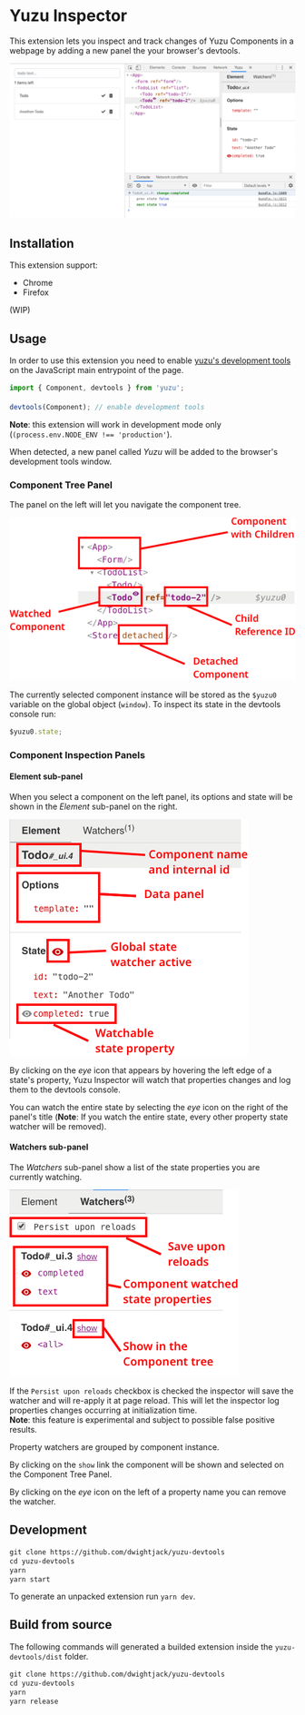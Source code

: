 # Yuzu Inspector

This extension lets you inspect and track changes of Yuzu Components in a webpage by adding a new panel the your browser's devtools.

![](images/devtools.png)

## Installation

This extension support:

- Chrome
- Firefox

(WIP)

## Usage

In order to use this extension you need to enable [yuzu's development tools](https://dwightjack.github.io/yuzu/#/packages/yuzu/?id=developer-tools) on the JavaScript main entrypoint of the page.

```js
import { Component, devtools } from 'yuzu';

devtools(Component); // enable development tools
```

**Note**: this extension will work in development mode only (`(process.env.NODE_ENV !== 'production'`).

When detected, a new panel called _Yuzu_ will be added to the browser's development tools window.

### Component Tree Panel

The panel on the left will let you navigate the component tree.

![Extension left panel](images/left-panel.png)

The currently selected component instance will be stored as the `$yuzu0` variable on the global object (`window`). To inspect its state in the devtools console run:

```js
$yuzu0.state;
```

### Component Inspection Panels

#### Element sub-panel

When you select a component on the left panel, its options and state will be shown in the _Element_ sub-panel on the right.

![Extension right panel](images/right-panel.png)

By clicking on the _eye_ icon that appears by hovering the left edge of a state's property, Yuzu Inspector will watch that properties changes and log them to the devtools console.

You can watch the entire state by selecting the _eye_ icon on the right of the panel's title (**Note**: If you watch the entire state, every other property state watcher will be removed).

#### Watchers sub-panel

The _Watchers_ sub-panel show a list of the state properties you are currently watching.

![Extension right panel](images/right-panel-watchers.png)

If the `Persist upon reloads` checkbox is checked the inspector will save the watcher and will re-apply it at page reload. This will let the inspector log properties changes occurring at initialization time.  
**Note**: this feature is experimental and subject to possible false positive results.

Property watchers are grouped by component instance.

By clicking on the `show` link the component will be shown and selected on the Component Tree Panel.

By clicking on the _eye_ icon on the left of a property name you can remove the watcher.

## Development

```
git clone https://github.com/dwightjack/yuzu-devtools
cd yuzu-devtools
yarn
yarn start
```

To generate an unpacked extension run `yarn dev`.

## Build from source

The following commands will generated a builded extension inside the `yuzu-devtools/dist` folder.

```
git clone https://github.com/dwightjack/yuzu-devtools
cd yuzu-devtools
yarn
yarn release
```
